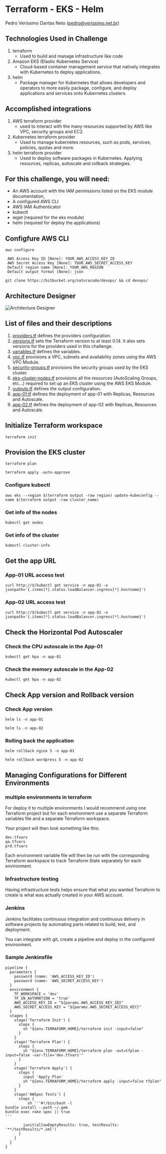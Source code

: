 # Terraform - EKS - Helm
Pedro Veríssimo Dantas Neto (pedro@verissimo.net.br)

## Technologies Used in Challenge
1. terraform
    - Used to build and manage infrastructure like code
2. Amazon EKS (Elastic Kubernetes Service)
    - Cloud-based container management service that natively integrates with Kubernetes to deploy applications. 
3. helm
    - Package manager for Kubernetes that allows developers and operators to more easily package, configure, and deploy applications and services onto Kubernetes clusters.

## Accomplished integrations
1. AWS terraform provider
    - used to interact with the many resources supported by AWS like VPC, security groups and EC2.
2. Kubernetes terraform provider
    - Used to manage kubernetes resources, such as pods, services, policies, quotas and more.
3. helm terraform provider  
    - Used to deploy software packages in Kubernetes. Applying resources, replicas, autoscale and rollback strategies.

## For this challenge, you will need:
- An AWS account with the IAM permissions listed on the EKS module documentation,
- A configured AWS CLI
- AWS IAM Authenticator
- kubectl
- wget (required for the eks module)
- helm (required for deploy the applications)

## Configfure AWS CLI
```aws configure```

     AWS Access Key ID [None]: YOUR_AWS_ACCESS_KEY_ID
     AWS Secret Access Key [None]: YOUR_AWS_SECRET_ACCESS_KEY
     Default region name [None]: YOUR_AWS_REGION
     Default output format [None]: json

```git clone https://bitbucket.org/naturacode/devops/ && cd devops/```

## Architecture Designer ###
![Architecture Designer](./images/architecture_designer.png)


## List of files and their descriptions
1. [providers.tf](providers.tf) defines the providers configuration. 
2. [versions.tf](versions.tf) sets the Terraform version to at least 0.14. It also sets versions for the providers used in this challenge. 
3. [variables.tf](variables.tf) defines the variables.
4. [vpc.tf](vpc.tf) provisions a VPC, subnets and availability zones using the AWS VPC Module. 
5. [security-groups.tf](security-groups.tf) provisions the security groups used by the EKS cluster.
6. [eks-cluster-nodes.tf](eks-cluster-nodes.tf) provisions all the resources (AutoScaling Groups, etc...) required to set up an EKS cluster using the AWS EKS Module.
7. [outputs.tf](outputs.tf) defines the output configuration.
8. [app-01.tf](app-01.tf) defines the deployment of app-01 with Replicas, Resources and Autoscale.
9. [app-02.tf](app-02.tf) defines the deployment of app-02 with Replicas, Resources and Autoscale.

## Initialize Terraform workspace
```terraform init```
## Provision the EKS cluster
```terraform plan```

```terraform apply -auto-approve```
### Configure kubectl
```aws eks --region $(terraform output -raw region) update-kubeconfig --name $(terraform output -raw cluster_name)```

### Get info of the nodes
```kubectl get nodes```

### Get info of the cluster
```kubectl cluster-info```

## Get the app URL
### App-01 URL access test
```curl http://$(kubectl get service -n app-01 -o jsonpath='{.items[*].status.loadBalancer.ingress[*].hostname}')```

### App-02 URL access test 
```curl http://$(kubectl get service -n app-02 -o jsonpath='{.items[*].status.loadBalancer.ingress[*].hostname}')```

## Check the Horizontal Pod Autoscaler
### Check the CPU autoscale in the App-01
```kubectl get hpa -n app-01```

### Check the memory autoscale in the App-02
```kubectl get hpa -n app-02```

## Check App version and Rollback version
### Check App version
```helm ls -n app-01```

```helm ls -n app-02```

### Rolling back the application
```helm rollback nginx 5 -n app-01```

```helm rollback wordpress 5 -n app-02```

## Managing Configurations for Different Environments
### multiple environments in terraform
For deploy it to multiple environments I would recommend using one Terraform project but for each environment use a separate Terraform variables file and a separate Terraform workspace.

Your project will then look something like this:
```
dev.tfvars
qa.tfvars
prd.tfvars
```
Each environment variable file will then be run with the corresponding Terraform workspace to track Terraform State separately for each environment.

### Infrastructure testing
Having infrastructure tests helps ensure that what you wanted Terraform to create is what was actually created in your AWS account.

### Jenkins
Jenkins facilitates continuous integration and continuous delivery in software projects by automating parts related to build, test, and deployment. 

You can integrate with git, create a pipeline and deploy in the configured environment.

### Sample Jenkinsfile
```
pipeline {
  parameters {
    password (name: 'AWS_ACCESS_KEY_ID')
    password (name: 'AWS_SECRET_ACCESS_KEY')
  }
  environment {
    TF_WORKSPACE = 'dev' 
    TF_IN_AUTOMATION = 'true'
    AWS_ACCESS_KEY_ID = "${params.AWS_ACCESS_KEY_ID}"
    AWS_SECRET_ACCESS_KEY = "${params.AWS_SECRET_ACCESS_KEY}"
  }
  stages {
    stage('Terraform Init') {
      steps {
        sh "${env.TERRAFORM_HOME}/terraform init -input=false"
      }
    }
    stage('Terraform Plan') {
      steps {
        sh "${env.TERRAFORM_HOME}/terraform plan -out=tfplan -input=false -var-file='dev.tfvars'"
      }
    }
    stage('Terraform Apply') {
      steps {
        input 'Apply Plan'
        sh "${env.TERRAFORM_HOME}/terraform apply -input=false tfplan"
      }
    }
    stage('AWSpec Tests') {
      steps {
          sh '''#!/bin/bash -l
bundle install --path ~/.gem
bundle exec rake spec || true
'''

        junit(allowEmptyResults: true, testResults: '**/testResults/*.xml')
      }
    }
  }
}
```
